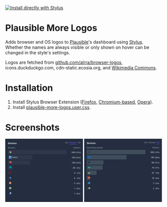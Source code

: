 [![Install directly with Stylus](https://img.shields.io/badge/Install%20directly%20with-Stylus-00adad.svg)](https://github.com/FlorianRaediker/plausible-more-logos/raw/main/plausible-more-logos.user.css)

# Plausible More Logos
Adds browser and OS logos to [Plausible](https://plausible.io)'s dashboard using [Stylus](https://add0n.com/stylus.html).<br>
Whether the names are always visible or only shown on hover can be changed in the style's settings.

Logos are fetched from [github.com/alrra/browser-logos](https://raw.githubusercontent.com/alrra/browser-logos), icons.duckduckgo.com, cdn-static.ecosia.org, and [Wikimedia Commons](https://upload.wikimedia.org).

# Installation
 1. Install Stylus Browser Extension ([Firefox](https://addons.mozilla.org/en-US/firefox/addon/styl-us/), [Chromium-based](https://chrome.google.com/webstore/detail/stylus/clngdbkpkpeebahjckkjfobafhncgmne), [Opera](https://addons.opera.com/extensions/details/stylus/)).
 2. Install [plausible-more-logos.user.css](https://github.com/FlorianRaediker/plausible-more-logos/raw/main/plausible-more-logos.user.css).

# Screenshots
<img src="docs/screenshot-browser.png" width="49%">
<img src="docs/screenshot-os.png" width="49%">

